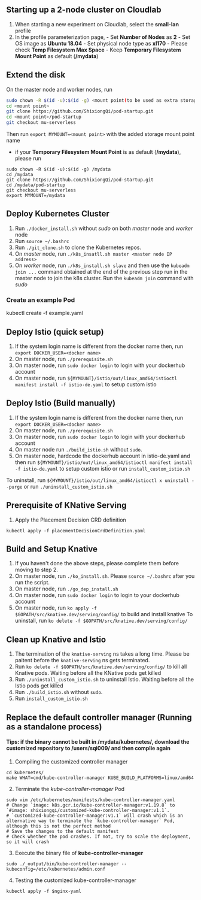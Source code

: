 ## Starting up a 2-node cluster on Cloudlab 
1. When starting a new experiment on Cloudlab, select the **small-lan** profile
2. In the profile parameterization page, 
        - Set **Number of Nodes** as **2**
        - Set OS image as **Ubuntu 18.04**
        - Set physical node type as **xl170**
        - Please check **Temp Filesystem Max Space**
        - Keep **Temporary Filesystem Mount Point** as default (**/mydata**)

## Extend the disk
On the master node and worker nodes, run
```bash
sudo chown -R $(id -u):$(id -g) <mount point(to be used as extra storage)>
cd <mount point>
git clone https://github.com/ShixiongQi/pod-startup.git
cd <mount point>/pod-startup
git checkout mu-serverless
```
Then run `export MYMOUNT=<mount point>` with the added storage mount point name

- if your **Temporary Filesystem Mount Point** is as default (**/mydata**), please run
```
sudo chown -R $(id -u):$(id -g) /mydata
cd /mydata
git clone https://github.com/ShixiongQi/pod-startup.git
cd /mydata/pod-startup
git checkout mu-serverless
export MYMOUNT=/mydata
```

## Deploy Kubernetes Cluster
1. Run `./docker_install.sh` without *sudo* on both *master* node and *worker* node
2. Run `source ~/.bashrc`
3. Run `./git_clone.sh` to clone the Kubernetes repos.
4. On *master* node, run `./k8s_insatll.sh master <master node IP address>`
5. On *worker* node, run `./k8s_install.sh slave` and then use the `kubeadm join ...` command obtained at the end of the previous step run in the master node to join the k8s cluster. Run the `kubeadm join` command with *sudo*

### Create an example Pod
kubectl create -f example.yaml

## Deploy Istio (quick setup)
1. If the system login name is different from the docker name then, run `export DOCKER_USER=<docker name>`
2. On master node, run `./prerequisite.sh`
3. On master node, run `sudo docker login` to login with your dockerhub account
4. On master node, run `${MYMOUNT}/istio/out/linux_amd64/istioctl manifest install -f istio-de.yaml` to setup custom istio

## Deploy Istio (Build manually)
1. If the system login name is different from the docker name then, run `export DOCKER_USER=<docker name>`
2. On master node, run `./prerequisite.sh`
3. On master node, run `sudo docker login` to login with your dockerhub account
4. On master node run `./build_istio.sh` without `sudo`.
5. On master node, hardcode the dockerhub account in istio-de.yaml and then run `${MYMOUNT}/istio/out/linux_amd64/istioctl manifest install -f istio-de.yaml` to setup custom istio or run `install_custom_istio.sh`

To uninstall, run `${MYMOUNT}/istio/out/linux_amd64/istioctl x uninstall --purge` or run `./uninstall_custom_istio.sh`

## Prerequisite of KNative Serving
1. Apply the Placement Decision CRD definition
```
kubectl apply -f placementDecisionCrdDefinition.yaml
```

## Build and Setup Knative
1. If you haven't done the above steps, please complete them before moving to step 2.
2. On master node, run `./ko_install.sh`. Please `source ~/.bashrc` after you run the script.
3. On master node, run `./go_dep_install.sh`
4. On master node, run `sudo docker login` to login to your dockerhub account
5. On master node, run `ko apply -f $GOPATH/src/knative.dev/serving/config/` to build and install knative
To uninstall, run `ko delete -f $GOPATH/src/knative.dev/serving/config/`

## Clean up Knative and Istio
1. The termination of the `knative-serving` ns takes a long time. Please be paitent before the `knative-serving` ns gets terminated.
2. Run `ko delete -f $GOPATH/src/knative.dev/serving/config/` to kill all Knative pods. Waiting before all the KNative pods get killed
3. Run `./uninstall_custom_istio.sh` to uninstall Istio. Waiting before all the Istio pods get killed
4. Run `./build_istio.sh` without `sudo`.
5. Run `install_custom_istio.sh`

## Replace the default controller manager (Running as a standalone process)
#### Tips: if the binary cannot be built in /mydata/kubernetes/, download the customized repository to /users/sqi009/ and then complie again
1. Compiling the customized controller manager
```
cd kubernetes/
make WHAT=cmd/kube-controller-manager KUBE_BUILD_PLATFORMS=linux/amd64
```
2. Terminate the *kube-controller-manager* Pod
```
sudo vim /etc/kubernetes/manifests/kube-controller-manager.yaml
# Change `image: k8s.gcr.io/kube-controller-manager:v1.19.8` to `#image: shixiongqi/customized-kube-controller-manager:v1.1`.
# `customized-kube-controller-manager:v1.1` will crash which is an alternative way to terminate the `kube-controller-manager` Pod, although this is not the perfect method
# Save the changes to the default manifest
# Check whether the pod crashes. If not, try to scale the deployment, so it will crash
```
3. Execute the binary file of **kube-controller-manager**
```
sudo ./_output/bin/kube-controller-manager --kubeconfig=/etc/kubernetes/admin.conf
```
4. Testing the customized kube-controller-manager
```
kubectl apply -f $nginx-yaml
```

<!-- ## Replace the default controller manager (Running as a static Pod)
1. Compiling the customized controller manager
```
cd kubernetes/
sudo ./build/run.sh make WHAT=cmd/kube-controller-manager KUBE_BUILD_PLATFORMS=linux/amd64
```
2. Package the kube-controller-manager binary into a container image. Save the Dockerfile in the Kubernetes directory (`kubernetes/`). See <https://kubernetes.io/docs/tasks/extend-kubernetes/configure-multiple-schedulers/>
```
FROM busybox
ADD ./_output/dockerized/bin/linux/amd64/kube-controller-manager /usr/local/bin/kube-controller-manager
```
3. Login to the docker hub before continuing. If you already loged in, skip to next step
```
sudo docker login
# Enter your username and password
```
4. Build the image and push it to the docker registry. **Run the following commmands in the directory of the Dockerfile. A version tag need to be specified before building the image**
```
docker build -f $DOCKERFILE -t customized-kube-controller-manager:$VERSION .
docker tag customized-kube-controller-manager:$VERSION shixiongqi/customized-kube-controller-manager:$VERSION
docker push shixiongqi/customized-kube-controller-manager:$VERSION
```
5. Modify the image registry in the default kube-controller-manager manifest
```
sudo vim /etc/kubernetes/manifests/kube-controller-manager.yaml
# Change `image: k8s.gcr.io/kube-controller-manager:v1.19.8` to `#image: shixiongqi/customized-kube-controller-manager:$VERSION`. Specify the version tag of the latest built
# Save the changes to the default manifest

# Replace the default kube-controller-manager
sudo kubectl replace -f /etc/kubernetes/manifests/kube-controller-manager.yaml

# Check if the replacement is success by 'kubectl describe pod $KUBE_CONTROLLER_MANAGER_POD -n kube-system' and creating a new user Pod
```
6. Printout the logs in the kube-controller-manager
```
kubectl logs $KUBE_CONTROLLER_MANAGER_POD -n kube-system
``` -->
